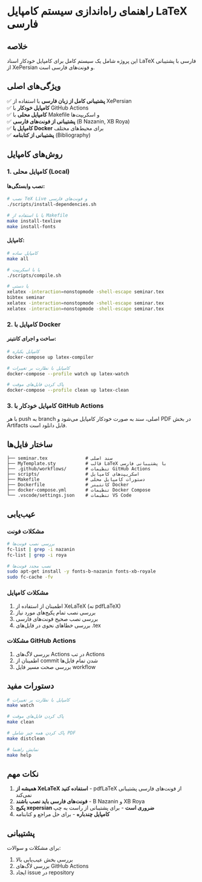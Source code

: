 # راهنمای راه‌اندازی سیستم کامپایل LaTeX فارسی

## خلاصه

این پروژه شامل یک سیستم کامل برای کامپایل خودکار اسناد LaTeX فارسی با پشتیبانی از XePersian و فونت‌های فارسی است.

## ویژگی‌های اصلی

✅ **پشتیبانی کامل از زبان فارسی** با استفاده از XePersian  
✅ **کامپایل خودکار** با GitHub Actions  
✅ **کامپایل محلی** با Makefile و اسکریپت‌ها  
✅ **پشتیبانی از فونت‌های فارسی** (B Nazanin, XB Roya)  
✅ **کامپایل با Docker** برای محیط‌های مختلف  
✅ **پشتیبانی از کتابنامه** (Bibliography)  

## روش‌های کامپایل

### 1. کامپایل محلی (Local)

#### نصب وابستگی‌ها:
```bash
# نصب TeX Live و فونت‌های فارسی
./scripts/install-dependencies.sh

# یا با استفاده از Makefile
make install-texlive
make install-fonts
```

#### کامپایل:
```bash
# کامپایل ساده
make all

# یا با اسکریپت
./scripts/compile.sh

# یا دستی
xelatex -interaction=nonstopmode -shell-escape seminar.tex
bibtex seminar
xelatex -interaction=nonstopmode -shell-escape seminar.tex
xelatex -interaction=nonstopmode -shell-escape seminar.tex
```

### 2. کامپایل با Docker

#### ساخت و اجرای کانتینر:
```bash
# کامپایل یکباره
docker-compose up latex-compiler

# کامپایل با نظارت بر تغییرات
docker-compose --profile watch up latex-watch

# پاک کردن فایل‌های موقت
docker-compose --profile clean up latex-clean
```

### 3. کامپایل خودکار با GitHub Actions

با هر push به branch اصلی، سند به صورت خودکار کامپایل می‌شود و PDF در بخش Artifacts قابل دانلود است.

## ساختار فایل‌ها

```
├── seminar.tex              # سند اصلی
├── MyTemplate.sty           # قالب LaTeX با پشتیبانی فارسی
├── .github/workflows/       # تنظیمات GitHub Actions
├── scripts/                 # اسکریپت‌های کامپایل
├── Makefile                 # دستورات کامپایل محلی
├── Dockerfile               # کانتینر Docker
├── docker-compose.yml       # تنظیمات Docker Compose
└── .vscode/settings.json    # تنظیمات VS Code
```

## عیب‌یابی

### مشکلات فونت
```bash
# بررسی نصب فونت‌ها
fc-list | grep -i nazanin
fc-list | grep -i roya

# نصب مجدد فونت‌ها
sudo apt-get install -y fonts-b-nazanin fonts-xb-royale
sudo fc-cache -fv
```

### مشکلات کامپایل
1. اطمینان از استفاده از XeLaTeX (نه pdfLaTeX)
2. بررسی نصب تمام پکیج‌های مورد نیاز
3. بررسی نصب صحیح فونت‌های فارسی
4. بررسی خطاهای نحوی در فایل‌های .tex

### مشکلات GitHub Actions
1. بررسی لاگ‌های Actions در تب Actions
2. اطمینان از commit شدن تمام فایل‌ها
3. بررسی صحت مسیر فایل workflow

## دستورات مفید

```bash
# کامپایل با نظارت بر تغییرات
make watch

# پاک کردن فایل‌های موقت
make clean

# پاک کردن همه چیز شامل PDF
make distclean

# نمایش راهنما
make help
```

## نکات مهم

1. **همیشه از XeLaTeX استفاده کنید** - pdfLaTeX از فونت‌های فارسی پشتیبانی نمی‌کند
2. **فونت‌های فارسی باید نصب باشند** - B Nazanin و XB Roya
3. **پکیج xepersian ضروری است** - برای پشتیبانی از راست به چپ
4. **کامپایل چندباره** - برای حل مراجع و کتابنامه

## پشتیبانی

برای مشکلات و سوالات:
1. بررسی بخش عیب‌یابی بالا
2. بررسی لاگ‌های GitHub Actions
3. ایجاد issue در repository
